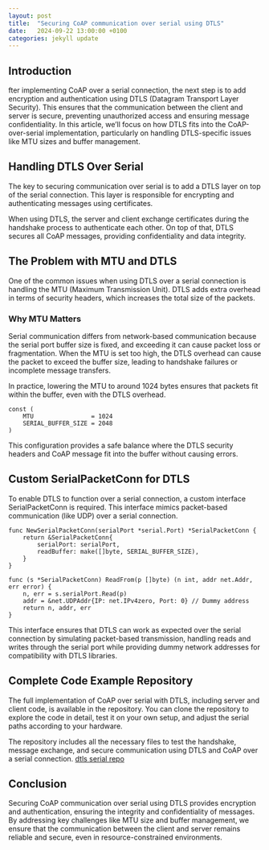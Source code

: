 ```yaml
---
layout: post
title:  "Securing CoAP communication over serial using DTLS"
date:   2024-09-22 13:00:00 +0100
categories: jekyll update
---
```


## Introduction
fter implementing CoAP over a serial connection, the next step is to add encryption and authentication using DTLS (Datagram Transport Layer Security). This ensures that the communication between the client and server is secure, preventing unauthorized access and ensuring message confidentiality. In this article, we’ll focus on how DTLS fits into the CoAP-over-serial implementation, particularly on handling DTLS-specific issues like MTU sizes and buffer management.


## Handling DTLS Over Serial
The key to securing communication over serial is to add a DTLS layer on top of the serial connection. This layer is responsible for encrypting and authenticating messages using certificates.

When using DTLS, the server and client exchange certificates during the handshake process to authenticate each other. On top of that, DTLS secures all CoAP messages, providing confidentiality and data integrity.

## The Problem with MTU and DTLS
One of the common issues when using DTLS over a serial connection is handling the MTU (Maximum Transmission Unit). DTLS adds extra overhead in terms of security headers, which increases the total size of the packets.

### Why MTU Matters

Serial communication differs from network-based communication because the serial port buffer size is fixed, and exceeding it can cause packet loss or fragmentation. When the MTU is set too high, the DTLS overhead can cause the packet to exceed the buffer size, leading to handshake failures or incomplete message transfers.

In practice, lowering the MTU to around 1024 bytes ensures that packets fit within the buffer, even with the DTLS overhead.
```
const (
    MTU                = 1024
    SERIAL_BUFFER_SIZE = 2048
)
```
This configuration provides a safe balance where the DTLS security headers and CoAP message fit into the buffer without causing errors.

## Custom SerialPacketConn for DTLS
To enable DTLS to function over a serial connection, a custom interface SerialPacketConn is required. This interface mimics packet-based communication (like UDP) over a serial connection.
```
func NewSerialPacketConn(serialPort *serial.Port) *SerialPacketConn {
    return &SerialPacketConn{
        serialPort: serialPort,
        readBuffer: make([]byte, SERIAL_BUFFER_SIZE),
    }
}

func (s *SerialPacketConn) ReadFrom(p []byte) (n int, addr net.Addr, err error) {
    n, err = s.serialPort.Read(p)
    addr = &net.UDPAddr{IP: net.IPv4zero, Port: 0} // Dummy address
    return n, addr, err
}
```
This interface ensures that DTLS can work as expected over the serial connection by simulating packet-based transmission, handling reads and writes through the serial port while providing dummy network addresses for compatibility with DTLS libraries.

## Complete Code Example Repository
The full implementation of CoAP over serial with DTLS, including server and client code, is available in the repository. You can clone the repository to explore the code in detail, test it on your own setup, and adjust the serial paths according to your hardware.

The repository includes all the necessary files to test the handshake, message exchange, and secure communication using DTLS and CoAP over a serial connection.
[dtls serial repo](https://github.com/czczajka/coap-over-serial)

## Conclusion
Securing CoAP communication over serial using DTLS provides encryption and authentication, ensuring the integrity and confidentiality of messages. By addressing key challenges like MTU size and buffer management, we ensure that the communication between the client and server remains reliable and secure, even in resource-constrained environments.
